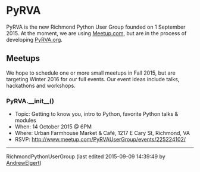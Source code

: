 PyRVA
=====

PyRVA is the new Richmond Python User Group founded on 1 September 2015. At the moment, we are using [Meetup.com](http://meetup.com/PyRVA-Meetup/), but are in the process of developing [PyRVA.org](http://www.pyrva.org). 

Meetups
-------

We hope to schedule one or more small meetups in Fall 2015, but are targeting Winter 2016 for our full events. Our event ideas include talks, hackathons and workshops. 

### PyRVA.\_\_init\_\_()

* Topic: Getting to know you, intro to Python, favorite Python talks & modules
* When: 14 October 2015 @ 6PM
* Where: Urban Farmhouse Market & Café, 1217 E Cary St, Richmond, VA
* RSVP: <http://www.meetup.com/PyRVAUserGroup/events/225224102/>

---

RichmondPythonUserGroup (last edited 2015-09-09 14:39:49 by [AndrewElgert](https://github.com/elena/python-wiki-replica/blob/main/users/AndrewElgert "AndrewElgert @ static-96-253-102-56.rcmdva.fios.verizon.net[96.253.102.56]"))

